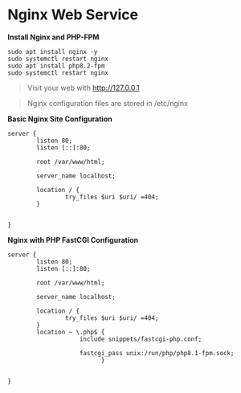 # Nginx Web Service

**Install Nginx and PHP-FPM**
```
sudo apt install nginx -y
sudo systemctl restart nginx
sudo apt install php8.2-fpm
sudo systemctl restart nginx
```
> Visit your web with http://127.0.0.1

> Nginx configuration files are stored in /etc/nginx

**Basic Nginx Site Configuration**
```
server {
        listen 80;
        listen [::]:80;

        root /var/www/html;

        server_name localhost;

        location / {
                try_files $uri $uri/ =404;
        }


}
```

**Nginx with PHP FastCGI Configuration**
```
server {
        listen 80;
        listen [::]:80;

        root /var/www/html;

        server_name localhost;

        location / {
                try_files $uri $uri/ =404;
        }
        location ~ \.php$ {
                    include snippets/fastcgi-php.conf;

                    fastcgi_pass unix:/run/php/php8.1-fpm.sock;
                          }


}
```
